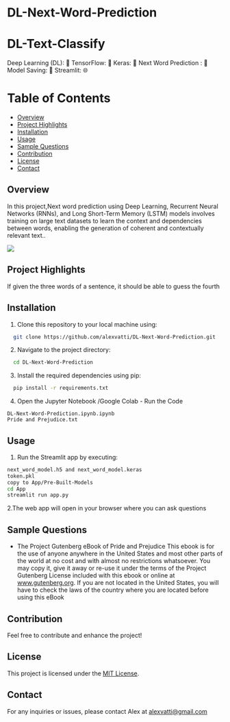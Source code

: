 # DL-Next-Word-Prediction

# DL-Text-Classify

Deep Learning (DL): 🤖
TensorFlow: 🔧
Keras: 🧩
Next Word Prediction : 📝
Model Saving: 💾
Streamlit: 🌐

# Table of Contents

- [Overview](#overview)
- [Project Highlights](#Project-Highlights)
- [Installation](#Installation)
- [Usage](#Usage)
- [Sample Questions](#Sample-Questions)
- [Contribution](#contribution)
- [License](#license)
- [Contact](#contact)

## Overview 
In this project,Next word prediction using Deep Learning, Recurrent Neural Networks (RNNs), and Long Short-Term Memory (LSTM) models 
involves training on large text datasets to learn the context and dependencies between words, 
enabling the generation of coherent and contextually relevant text..

![](Images/directory-view.png)
  
## Project Highlights

If given the three words of a sentence, it should be able to guess the fourth

## Installation

1. Clone this repository to your local machine using:

```bash
  git clone https://github.com/alexvatti/DL-Next-Word-Prediction.git
```
2. Navigate to the project directory:

```bash
  cd DL-Next-Word-Prediction
```
3. Install the required dependencies using pip:

```bash
  pip install -r requirements.txt
```

4. Open the Jupyter Notebook /Google Colab - Run the Code

```   
DL-Next-Word-Prediction.ipynb.ipynb
Pride and Prejudice.txt
```

## Usage

1. Run the Streamlit app by executing:
```bash
next_word_model.h5 and next_word_model.keras
token.pkl
copy to App/Pre-Built-Models
cd App
streamlit run app.py
```

2.The web app will open in your browser where you can ask questions

## Sample Questions

- The Project Gutenberg eBook of Pride and Prejudice This ebook is for the use of anyone anywhere in the United States and most other parts of the world at no cost and with almost no restrictions whatsoever. You may copy it, give it away or re-use it under the terms of the Project Gutenberg License included with this ebook or online at www.gutenberg.org. If you are not located in the United States, you will have to check the laws of the country where you are located before using this eBook


## Contribution

Feel free to contribute and enhance the project!

## License
This project is licensed under the [MIT License](LICENSE).

## Contact
For any inquiries or issues, please contact Alex at alexvatti@gmail.com
